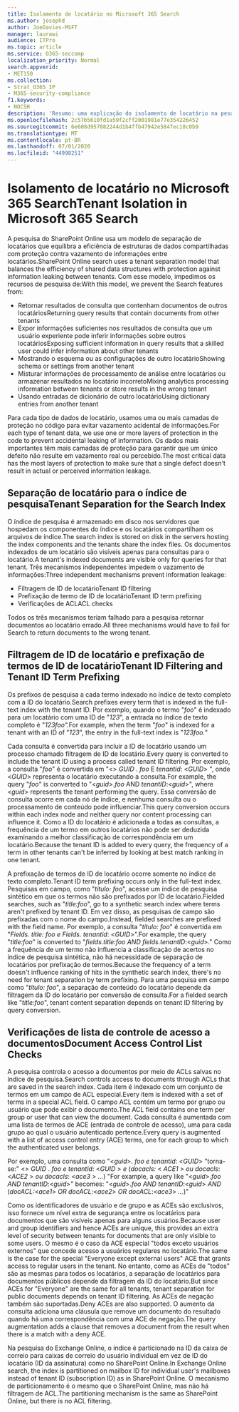 ```yaml
---
title: Isolamento de locatário no Microsoft 365 Search
ms.author: josephd
author: JoeDavies-MSFT
manager: laurawi
audience: ITPro
ms.topic: article
ms.service: O365-seccomp
localization_priority: Normal
search.appverid:
- MET150
ms.collection:
- Strat_O365_IP
- M365-security-compliance
f1.keywords:
- NOCSH
description: 'Resumo: uma explicação do isolamento de locatário na pesquisa do Microsoft 365.'
ms.openlocfilehash: 2c57b5610fd1a59f2cff2001981e77e354226452
ms.sourcegitcommit: 6e608d957082244d1b4ffb47942e5847ec18c0b9
ms.translationtype: MT
ms.contentlocale: pt-BR
ms.lasthandoff: 07/01/2020
ms.locfileid: "44998251"
---
```

# <a name="tenant-isolation-in-microsoft-365-search"></a><span data-ttu-id="6b5f4-103">Isolamento de locatário no Microsoft 365 Search</span><span class="sxs-lookup"><span data-stu-id="6b5f4-103">Tenant Isolation in Microsoft 365 Search</span></span>

<span data-ttu-id="6b5f4-104">A pesquisa do SharePoint Online usa um modelo de separação de locatários que equilibra a eficiência de estruturas de dados compartilhadas com proteção contra vazamento de informações entre locatários.</span><span class="sxs-lookup"><span data-stu-id="6b5f4-104">SharePoint Online search uses a tenant separation model that balances the efficiency of shared data structures with protection against information leaking between tenants.</span></span> <span data-ttu-id="6b5f4-105">Com esse modelo, impedimos os recursos de pesquisa de:</span><span class="sxs-lookup"><span data-stu-id="6b5f4-105">With this model, we prevent the Search features from:</span></span>

- <span data-ttu-id="6b5f4-106">Retornar resultados de consulta que contenham documentos de outros locatários</span><span class="sxs-lookup"><span data-stu-id="6b5f4-106">Returning query results that contain documents from other tenants</span></span>
- <span data-ttu-id="6b5f4-107">Expor informações suficientes nos resultados de consulta que um usuário experiente pode inferir informações sobre outros locatários</span><span class="sxs-lookup"><span data-stu-id="6b5f4-107">Exposing sufficient information in query results that a skilled user could infer information about other tenants</span></span>
- <span data-ttu-id="6b5f4-108">Mostrando o esquema ou as configurações de outro locatário</span><span class="sxs-lookup"><span data-stu-id="6b5f4-108">Showing schema or settings from another tenant</span></span>
- <span data-ttu-id="6b5f4-109">Misturar informações de processamento de análise entre locatários ou armazenar resultados no locatário incorreto</span><span class="sxs-lookup"><span data-stu-id="6b5f4-109">Mixing analytics processing information between tenants or store results in the wrong tenant</span></span>
- <span data-ttu-id="6b5f4-110">Usando entradas de dicionário de outro locatário</span><span class="sxs-lookup"><span data-stu-id="6b5f4-110">Using dictionary entries from another tenant</span></span>

<span data-ttu-id="6b5f4-111">Para cada tipo de dados de locatário, usamos uma ou mais camadas de proteção no código para evitar vazamento acidental de informações.</span><span class="sxs-lookup"><span data-stu-id="6b5f4-111">For each type of tenant data, we use one or more layers of protection in the code to prevent accidental leaking of information.</span></span> <span data-ttu-id="6b5f4-112">Os dados mais importantes têm mais camadas de proteção para garantir que um único defeito não resulte em vazamento real ou percebido.</span><span class="sxs-lookup"><span data-stu-id="6b5f4-112">The most critical data has the most layers of protection to make sure that a single defect doesn't result in actual or perceived information leakage.</span></span>

## <a name="tenant-separation-for-the-search-index"></a><span data-ttu-id="6b5f4-113">Separação de locatário para o índice de pesquisa</span><span class="sxs-lookup"><span data-stu-id="6b5f4-113">Tenant Separation for the Search Index</span></span>

<span data-ttu-id="6b5f4-114">O índice de pesquisa é armazenado em disco nos servidores que hospedam os componentes do índice e os locatários compartilham os arquivos de índice.</span><span class="sxs-lookup"><span data-stu-id="6b5f4-114">The search index is stored on disk in the servers hosting the index components and the tenants share the index files.</span></span> <span data-ttu-id="6b5f4-115">Os documentos indexados de um locatário são visíveis apenas para consultas para o locatário.</span><span class="sxs-lookup"><span data-stu-id="6b5f4-115">A tenant's indexed documents are visible only for queries for that tenant.</span></span> <span data-ttu-id="6b5f4-116">Três mecanismos independentes impedem o vazamento de informações:</span><span class="sxs-lookup"><span data-stu-id="6b5f4-116">Three independent mechanisms prevent information leakage:</span></span>

- <span data-ttu-id="6b5f4-117">Filtragem de ID de locatário</span><span class="sxs-lookup"><span data-stu-id="6b5f4-117">Tenant ID filtering</span></span>
- <span data-ttu-id="6b5f4-118">Prefixação de termo de ID de locatário</span><span class="sxs-lookup"><span data-stu-id="6b5f4-118">Tenant ID term prefixing</span></span>
- <span data-ttu-id="6b5f4-119">Verificações de ACL</span><span class="sxs-lookup"><span data-stu-id="6b5f4-119">ACL checks</span></span>

<span data-ttu-id="6b5f4-120">Todos os três mecanismos teriam falhado para a pesquisa retornar documentos ao locatário errado.</span><span class="sxs-lookup"><span data-stu-id="6b5f4-120">All three mechanisms would have to fail for Search to return documents to the wrong tenant.</span></span>

## <a name="tenant-id-filtering-and-tenant-id-term-prefixing"></a><span data-ttu-id="6b5f4-121">Filtragem de ID de locatário e prefixação de termos de ID de locatário</span><span class="sxs-lookup"><span data-stu-id="6b5f4-121">Tenant ID Filtering and Tenant ID Term Prefixing</span></span>

<span data-ttu-id="6b5f4-122">Os prefixos de pesquisa a cada termo indexado no índice de texto completo com a ID do locatário.</span><span class="sxs-lookup"><span data-stu-id="6b5f4-122">Search prefixes every term that is indexed in the full-text index with the tenant ID.</span></span> <span data-ttu-id="6b5f4-123">Por exemplo, quando o termo "*foo*" é indexado para um locatário com uma ID de "*123*", a entrada no índice de texto completo é "*123foo".*</span><span class="sxs-lookup"><span data-stu-id="6b5f4-123">For example, when the term "*foo*" is indexed for a tenant with an ID of "*123*", the entry in the full-text index is "*123foo.*"</span></span>

<span data-ttu-id="6b5f4-124">Cada consulta é convertida para incluir a ID de locatário usando um processo chamado filtragem de ID de locatário.</span><span class="sxs-lookup"><span data-stu-id="6b5f4-124">Every query is converted to include the tenant ID using a process called tenant ID filtering.</span></span> <span data-ttu-id="6b5f4-125">Por exemplo, a consulta "*foo*" é convertida em "<> *GUID* . *foo* E *tenantid*: <*GUID*> ", onde <*GUID*> representa o locatário executando a consulta.</span><span class="sxs-lookup"><span data-stu-id="6b5f4-125">For example, the query "*foo*" is converted to "<*guid*>.*foo* AND *tenantID*:<*guid*>", where <*guid*> represents the tenant performing the query.</span></span> <span data-ttu-id="6b5f4-126">Essa conversão de consulta ocorre em cada nó de índice, e nenhuma consulta ou o processamento de conteúdo pode influenciar.</span><span class="sxs-lookup"><span data-stu-id="6b5f4-126">This query conversion occurs within each index node and neither query nor content processing can influence it.</span></span> <span data-ttu-id="6b5f4-127">Como a ID do locatário é adicionada a todas as consultas, a frequência de um termo em outros locatários não pode ser deduzida examinando a melhor classificação de correspondência em um locatário.</span><span class="sxs-lookup"><span data-stu-id="6b5f4-127">Because the tenant ID is added to every query, the frequency of a term in other tenants can't be inferred by looking at best match ranking in one tenant.</span></span>

<span data-ttu-id="6b5f4-128">A prefixação de termos de ID de locatário ocorre somente no índice de texto completo.</span><span class="sxs-lookup"><span data-stu-id="6b5f4-128">Tenant ID term prefixing occurs only in the full-text index.</span></span> <span data-ttu-id="6b5f4-129">Pesquisas em campo, como "*título: foo*", acesse um índice de pesquisa sintético em que os termos não são prefixados por ID de locatário.</span><span class="sxs-lookup"><span data-stu-id="6b5f4-129">Fielded searches, such as "*title:foo*", go to a synthetic search index where terms aren't prefixed by tenant ID.</span></span> <span data-ttu-id="6b5f4-130">Em vez disso, as pesquisas de campo são prefixadas com o nome do campo.</span><span class="sxs-lookup"><span data-stu-id="6b5f4-130">Instead, fielded searches are prefixed with the field name.</span></span> <span data-ttu-id="6b5f4-131">Por exemplo, a consulta "*título: foo*" é convertida em "*Fields. title: foo e Fields. tenantid*: <*GUID*>".</span><span class="sxs-lookup"><span data-stu-id="6b5f4-131">For example, the query "*title:foo*" is converted to "*fields.title:foo AND fields.tenantID*:<*guid*>."</span></span> <span data-ttu-id="6b5f4-132">Como a frequência de um termo não influencia a classificação de acertos no índice de pesquisa sintética, não há necessidade de separação de locatários por prefixação de termos.</span><span class="sxs-lookup"><span data-stu-id="6b5f4-132">Because the frequency of a term doesn't influence ranking of hits in the synthetic search index, there's no need for tenant separation by term prefixing.</span></span> <span data-ttu-id="6b5f4-133">Para uma pesquisa em campo como "*título: foo*", a separação de conteúdo do locatário depende da filtragem da ID do locatário por conversão de consulta.</span><span class="sxs-lookup"><span data-stu-id="6b5f4-133">For a fielded search like "*title:foo*", tenant content separation depends on tenant ID filtering by query conversion.</span></span>

## <a name="document-access-control-list-checks"></a><span data-ttu-id="6b5f4-134">Verificações de lista de controle de acesso a documentos</span><span class="sxs-lookup"><span data-stu-id="6b5f4-134">Document Access Control List Checks</span></span>

<span data-ttu-id="6b5f4-135">A pesquisa controla o acesso a documentos por meio de ACLs salvas no índice de pesquisa.</span><span class="sxs-lookup"><span data-stu-id="6b5f4-135">Search controls access to documents through ACLs that are saved in the search index.</span></span> <span data-ttu-id="6b5f4-136">Cada item é indexado com um conjunto de termos em um campo de ACL especial.</span><span class="sxs-lookup"><span data-stu-id="6b5f4-136">Every item is indexed with a set of terms in a special ACL field.</span></span> <span data-ttu-id="6b5f4-137">O campo ACL contém um termo por grupo ou usuário que pode exibir o documento.</span><span class="sxs-lookup"><span data-stu-id="6b5f4-137">The ACL field contains one term per group or user that can view the document.</span></span> <span data-ttu-id="6b5f4-138">Cada consulta é aumentada com uma lista de termos de ACE (entrada de controle de acesso), uma para cada grupo ao qual o usuário autenticado pertence.</span><span class="sxs-lookup"><span data-stu-id="6b5f4-138">Every query is augmented with a list of access control entry (ACE) terms, one for each group to which the authenticated user belongs.</span></span>

<span data-ttu-id="6b5f4-139">Por exemplo, uma consulta como "<*guid*>. *foo e tenantid*: <*GUID*> "torna-se:" <> *GUID* . *foo e tenantid*: <*GUID* >  *e* (*docacls:* < *ACE1* >  *ou docacls*: <*ACE2* >  *ou docacls*: <*ace3* >  *...*) "</span><span class="sxs-lookup"><span data-stu-id="6b5f4-139">For example, a query like "<*guid*>.*foo AND tenantID*:<*guid*>" becomes: "<*guid*>.*foo AND tenantID*:<*guid*> *AND* (*docACL:*<*ace1*> *OR docACL*:<*ace2*> *OR docACL*:<*ace3*> *...*)"</span></span>

<span data-ttu-id="6b5f4-140">Como os identificadores de usuário e de grupo e as ACEs são exclusivos, isso fornece um nível extra de segurança entre os locatários para documentos que são visíveis apenas para alguns usuários.</span><span class="sxs-lookup"><span data-stu-id="6b5f4-140">Because user and group identifiers and hence ACEs are unique, this provides an extra level of security between tenants for documents that are only visible to some users.</span></span> <span data-ttu-id="6b5f4-141">O mesmo é o caso da ACE especial "todos exceto usuários externos" que concede acesso a usuários regulares no locatário.</span><span class="sxs-lookup"><span data-stu-id="6b5f4-141">The same is the case for the special "Everyone except external users" ACE that grants access to regular users in the tenant.</span></span> <span data-ttu-id="6b5f4-142">No entanto, como as ACEs de "todos" são as mesmas para todos os locatários, a separação de locatários para documentos públicos depende da filtragem da ID do locatário.</span><span class="sxs-lookup"><span data-stu-id="6b5f4-142">But since ACEs for "Everyone" are the same for all tenants, tenant separation for public documents depends on tenant ID filtering.</span></span> <span data-ttu-id="6b5f4-143">As ACEs de negação também são suportadas.</span><span class="sxs-lookup"><span data-stu-id="6b5f4-143">Deny ACEs are also supported.</span></span> <span data-ttu-id="6b5f4-144">O aumento da consulta adiciona uma cláusula que remove um documento do resultado quando há uma correspondência com uma ACE de negação.</span><span class="sxs-lookup"><span data-stu-id="6b5f4-144">The query augmentation adds a clause that removes a document from the result when there is a match with a deny ACE.</span></span>

<span data-ttu-id="6b5f4-145">Na pesquisa do Exchange Online, o índice é particionado na ID da caixa de correio para caixas de correio do usuário individual em vez de ID do locatário (ID da assinatura) como no SharePoint Online.</span><span class="sxs-lookup"><span data-stu-id="6b5f4-145">In Exchange Online search, the index is partitioned on mailbox ID for individual user's mailboxes instead of tenant ID (subscription ID) as in SharePoint Online.</span></span> <span data-ttu-id="6b5f4-146">O mecanismo de particionamento é o mesmo que o SharePoint Online, mas não há filtragem de ACL.</span><span class="sxs-lookup"><span data-stu-id="6b5f4-146">The partitioning mechanism is the same as SharePoint Online, but there is no ACL filtering.</span></span>
